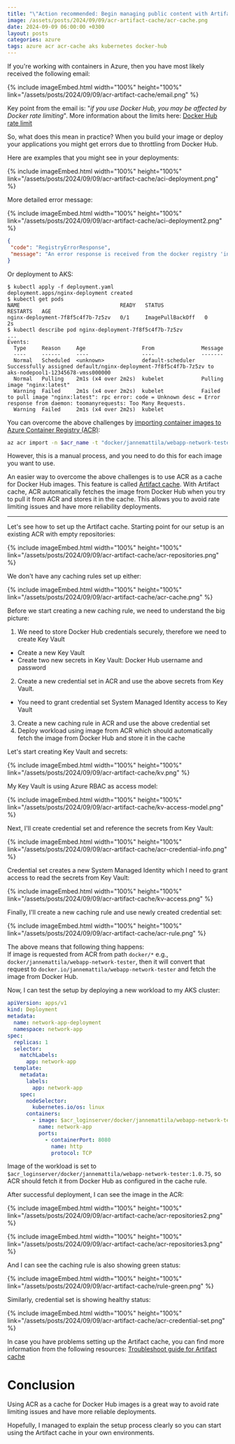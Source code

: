 ```yaml
---
title: "\"Action recommended: Begin managing public content with Artifact Cache\""
image: /assets/posts/2024/09/09/acr-artifact-cache/acr-cache.png
date: 2024-09-09 06:00:00 +0300
layout: posts
categories: azure
tags: azure acr acr-cache aks kubernetes docker-hub
---
```


If you're working with containers in Azure, then you have most likely received the following email:

{% include imageEmbed.html width="100%" height="100%" link="/assets/posts/2024/09/09/acr-artifact-cache/email.png" %}

Key point from the email is: "_if you use Docker Hub, you may be affected by Docker rate limiting_".
More information about the limits here:
[Docker Hub rate limit](https://docs.docker.com/docker-hub/download-rate-limit/)

So, what does this mean in practice?
When you build your image or deploy your applications you might get errors due to throttling from Docker Hub.

Here are examples that you might see in your deployments:

{% include imageEmbed.html width="100%" height="100%" link="/assets/posts/2024/09/09/acr-artifact-cache/aci-deployment.png" %}

More detailed error message:

{% include imageEmbed.html width="100%" height="100%" link="/assets/posts/2024/09/09/acr-artifact-cache/aci-deployment2.png" %}

```json
{
 "code": "RegistryErrorResponse",
 "message": "An error response is received from the docker registry 'index.docker.io'. Please retry later."
}
```

Or deployment to AKS:

```console
$ kubectl apply -f deployment.yaml
deployment.apps/nginx-deployment created
$ kubectl get pods
NAME                                READY   STATUS             RESTARTS   AGE
nginx-deployment-7f8f5c4f7b-7z5zv   0/1     ImagePullBackOff   0          2s
$ kubectl describe pod nginx-deployment-7f8f5c4f7b-7z5zv
...
Events:
  Type     Reason     Age                  From               Message
  ----     ------     ----                 ----               -------
  Normal   Scheduled  <unknown>            default-scheduler  Successfully assigned default/nginx-deployment-7f8f5c4f7b-7z5zv to aks-nodepool1-12345678-vmss000000
  Normal   Pulling    2m1s (x4 over 2m2s)  kubelet            Pulling image "nginx:latest"
  Warning  Failed     2m1s (x4 over 2m2s)  kubelet            Failed to pull image "nginx:latest": rpc error: code = Unknown desc = Error response from daemon: toomanyrequests: Too Many Requests.
  Warning  Failed     2m1s (x4 over 2m2s)  kubelet
```

You can overcome the above challenges by
[importing container images to Azure Container Registry (ACR)](https://learn.microsoft.com/en-us/azure/container-registry/container-registry-import-images?tabs=azure-cli):

```bash
az acr import -n $acr_name -t "docker/jannemattila/webapp-network-tester" --source "docker.io/jannemattila/webapp-network-tester" 
```

However, this is a manual process, and you need to do this for each image you want to use.

An easier way to overcome the above challenges is to use ACR as a cache for Docker Hub images.
This feature is called [Artifact cache](https://learn.microsoft.com/en-us/azure/container-registry/container-registry-artifact-cache).
With Artifact cache, ACR automatically fetches the image from Docker Hub when you try to pull it from ACR and stores it in the cache.
This allows you to avoid rate limiting issues and have more reliability deployments.

---

Let's see how to set up the Artifact cache. Starting point for our setup is an existing ACR with
empty repositories:

{% include imageEmbed.html width="100%" height="100%" link="/assets/posts/2024/09/09/acr-artifact-cache/acr-repositories.png" %}

We don't have any caching rules set up either:

{% include imageEmbed.html width="100%" height="100%" link="/assets/posts/2024/09/09/acr-artifact-cache/acr-cache.png" %}

Before we start creating a new caching rule, we need to understand the big picture:

1. We need to store Docker Hub credentials securely, therefore we need to create Key Vault
  - Create a new Key Vault
  - Create two new secrets in Key Vault: Docker Hub username and password
2. Create a new credential set in ACR and use the above secrets from Key Vault.
  - You need to grant credential set System Managed Identity access to Key Vault
3. Create a new caching rule in ACR and use the above credential set
4. Deploy workload using image from ACR which should automatically fetch the image from Docker Hub and store it in the cache


Let's start creating Key Vault and secrets:

{% include imageEmbed.html width="100%" height="100%" link="/assets/posts/2024/09/09/acr-artifact-cache/kv.png" %}

My Key Vault is using Azure RBAC as access model:

{% include imageEmbed.html width="100%" height="100%" link="/assets/posts/2024/09/09/acr-artifact-cache/kv-access-model.png" %}

Next, I'll create credential set and reference the secrets from Key Vault:

{% include imageEmbed.html width="100%" height="100%" link="/assets/posts/2024/09/09/acr-artifact-cache/acr-credential-info.png" %}

Credential set creates a new System Managed Identity which I need to grant access to read the secrets from Key Vault:

{% include imageEmbed.html width="100%" height="100%" link="/assets/posts/2024/09/09/acr-artifact-cache/kv-access.png" %}

Finally, I'll create a new caching rule and use newly created credential set:

{% include imageEmbed.html width="100%" height="100%" link="/assets/posts/2024/09/09/acr-artifact-cache/acr-rule.png" %}

The above means that following thing happens:<br/>
If image is requested from ACR from path `docker/*` e.g.,  `docker/jannemattila/webapp-network-tester`,
then it will convert that request to `docker.io/jannemattila/webapp-network-tester` and fetch the image from Docker Hub.

Now, I can test the setup by deploying a new workload to my AKS cluster:

```yaml
apiVersion: apps/v1
kind: Deployment
metadata:
  name: network-app-deployment
  namespace: network-app
spec:
  replicas: 1
  selector:
    matchLabels:
      app: network-app
  template:
    metadata:
      labels:
        app: network-app
    spec:
      nodeSelector:
        kubernetes.io/os: linux
      containers:
        - image: $acr_loginserver/docker/jannemattila/webapp-network-tester:1.0.75
          name: network-app
          ports:
            - containerPort: 8080
              name: http
              protocol: TCP
```

Image of the workload is set to `$acr_loginserver/docker/jannemattila/webapp-network-tester:1.0.75`, so
ACR should fetch it from Docker Hub as configured in the cache rule.

After successful deployment, I can see the image in the ACR:

{% include imageEmbed.html width="100%" height="100%" link="/assets/posts/2024/09/09/acr-artifact-cache/acr-repositories2.png" %}

{% include imageEmbed.html width="100%" height="100%" link="/assets/posts/2024/09/09/acr-artifact-cache/acr-repositories3.png" %}

And I can see the caching rule is also showing green status:

{% include imageEmbed.html width="100%" height="100%" link="/assets/posts/2024/09/09/acr-artifact-cache/rule-green.png" %}

Similarly, credential set is showing healthy status:

{% include imageEmbed.html width="100%" height="100%" link="/assets/posts/2024/09/09/acr-artifact-cache/acr-credential-set.png" %}

In case you have problems setting up the Artifact cache, you can find more information from the following resources:
[Troubleshoot guide for Artifact cache](https://learn.microsoft.com/en-us/azure/container-registry/troubleshoot-artifact-cache)

# Conclusion

Using ACR as a cache for Docker Hub images is a great way to
avoid rate limiting issues and have more reliable deployments.

Hopefully, I managed to explain the setup process clearly
so you can start using the Artifact cache in your own environments.
